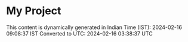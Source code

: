 # My Project

This content is dynamically generated in Indian Time (IST): 2024-02-16 09:08:37 IST
Converted to UTC: 2024-02-16 03:38:37 UTC
